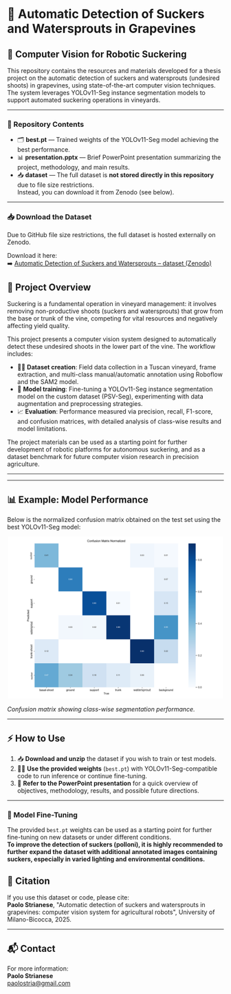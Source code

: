 # 🍇 Automatic Detection of Suckers and Watersprouts in Grapevines  
## 🤖 Computer Vision for Robotic Suckering

This repository contains the resources and materials developed for a thesis project on the automatic detection of suckers and watersprouts (undesired shoots) in grapevines, using state-of-the-art computer vision techniques. The system leverages YOLOv11-Seg instance segmentation models to support automated suckering operations in vineyards.

---

### 📂 Repository Contents

- 🗂️ **best.pt** — Trained weights of the YOLOv11-Seg model achieving the best performance.
- 📊 **presentation.pptx** — Brief PowerPoint presentation summarizing the project, methodology, and main results.
- 📥 **dataset** — The full dataset is **not stored directly in this repository** due to file size restrictions.  
  Instead, you can download it from Zenodo (see below).

---

### 📥 Download the Dataset

Due to GitHub file size restrictions, the full dataset is hosted externally on Zenodo.

Download it here:  
➡️ [Automatic Detection of Suckers and Watersprouts – dataset (Zenodo)](https://zenodo.org/records/16020164)

## 🌱 Project Overview

Suckering is a fundamental operation in vineyard management: it involves removing non-productive shoots (suckers and watersprouts) that grow from the base or trunk of the vine, competing for vital resources and negatively affecting yield quality.

This project presents a computer vision system designed to automatically detect these undesired shoots in the lower part of the vine. The workflow includes:

- 🧑‍🌾 **Dataset creation**: Field data collection in a Tuscan vineyard, frame extraction, and multi-class manual/automatic annotation using Roboflow and the SAM2 model.
- 🧠 **Model training**: Fine-tuning a YOLOv11-Seg instance segmentation model on the custom dataset (PSV-Seg), experimenting with data augmentation and preprocessing strategies.
- 📈 **Evaluation**: Performance measured via precision, recall, F1-score, and confusion matrices, with detailed analysis of class-wise results and model limitations.

The project materials can be used as a starting point for further development of robotic platforms for autonomous suckering, and as a dataset benchmark for future computer vision research in precision agriculture.

---

---

## 📊 Example: Model Performance

Below is the normalized confusion matrix obtained on the test set using the best YOLOv11-Seg model:

<p align="center">
  <img src="images/confusion_matrix.png" width="500"/>
</p>

*Confusion matrix showing class-wise segmentation performance.*

---

## ⚡ How to Use

1. 📥 **Download and unzip** the dataset if you wish to train or test models.
2. 🏋️‍♂️ **Use the provided weights** (`best.pt`) with YOLOv11-Seg-compatible code to run inference or continue fine-tuning.
3. 📑 **Refer to the PowerPoint presentation** for a quick overview of objectives, methodology, results, and possible future directions.

---

### 🔄 Model Fine-Tuning

The provided `best.pt` weights can be used as a starting point for further fine-tuning on new datasets or under different conditions.  
**To improve the detection of suckers (polloni), it is highly recommended to further expand the dataset with additional annotated images containing suckers, especially in varied lighting and environmental conditions.**



## 📖 Citation

If you use this dataset or code, please cite:  
**Paolo Strianese**, "Automatic detection of suckers and watersprouts in grapevines: computer vision system for agricultural robots", University of Milano-Bicocca, 2025.

---

## 📬 Contact

For more information:  
**Paolo Strianese**  
paolostria@gmail.com
